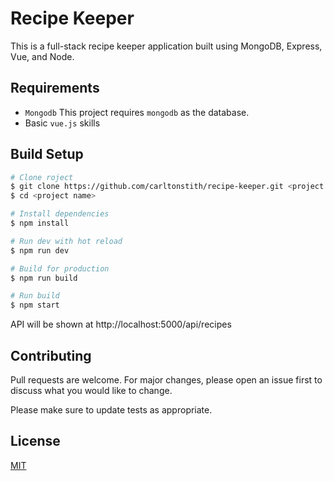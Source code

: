 # Recipe Keeper

This is a full-stack recipe keeper application built using MongoDB, Express, Vue, and Node.

## Requirements
- `Mongodb` This project requires `mongodb` as the database.
- Basic `vue.js` skills

## Build Setup

```bash
# Clone roject
$ git clone https://github.com/carltonstith/recipe-keeper.git <project name>
$ cd <project name>

# Install dependencies
$ npm install

# Run dev with hot reload
$ npm run dev

# Build for production
$ npm run build

# Run build
$ npm start
```

API will be shown at http://localhost:5000/api/recipes

## Contributing
Pull requests are welcome. For major changes, please open an issue first to discuss what you would like to change.

Please make sure to update tests as appropriate.

## License
[MIT](https://choosealicense.com/licenses/mit/)